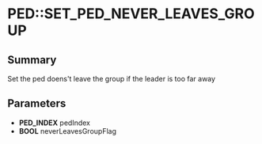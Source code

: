 # PED::SET_PED_NEVER_LEAVES_GROUP

## Summary
Set the ped doens't leave the group if the leader is too far away

## Parameters
* **PED_INDEX** pedIndex
* **BOOL** neverLeavesGroupFlag